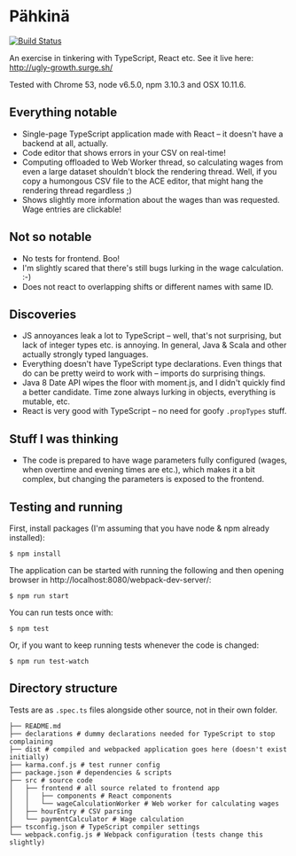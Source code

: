 # Pähkinä

[![Build Status](https://travis-ci.org/Kauhsa/pahkina.svg?branch=master)](https://travis-ci.org/Kauhsa/pahkina)

An exercise in tinkering with TypeScript, React etc. See it live here:
http://ugly-growth.surge.sh/

Tested with Chrome 53, node v6.5.0, npm 3.10.3 and OSX 10.11.6.

## Everything notable

- Single-page TypeScript application made with React – it doesn't have a backend
  at all, actually.
- Code editor that shows errors in your CSV on real-time!
- Computing offloaded to Web Worker thread, so calculating wages from even a
  large dataset shouldn't block the rendering thread. Well, if you copy a
  humongous CSV file to the ACE editor, that might hang the rendering thread
  regardless ;)
- Shows slightly more information about the wages than was requested. Wage
  entries are clickable!

## Not so notable

- No tests for frontend. Boo!
- I'm slightly scared that there's still bugs lurking in the wage calculation.
  :-)
- Does not react to overlapping shifts or different names with same ID.

## Discoveries

- JS annoyances leak a lot to TypeScript – well, that's not surprising, but lack
  of integer types etc. is annoying. In general, Java & Scala and other actually
  strongly typed languages.
- Everything doesn't have TypeScript type declarations. Even things that do can
  be pretty weird to work with – imports do surprising things.
- Java 8 Date API wipes the floor with moment.js, and I didn't quickly find a
  better candidate. Time zone always lurking in objects, everything is mutable,
  etc.
- React is very good with TypeScript – no need for goofy `.propTypes` stuff.

## Stuff I was thinking

- The code is prepared to have wage parameters fully configured (wages, when
  overtime and evening times are etc.), which makes it a bit complex, but
  changing the parameters is exposed to the frontend.

## Testing and running

First, install packages (I'm assuming that you have node & npm already installed):
```
$ npm install
```

The application can be started with running the following and then opening
browser in http://localhost:8080/webpack-dev-server/:
```
$ npm run start
```

You can run tests once with:
```
$ npm test
```

Or, if you want to keep running tests whenever the code is changed:
```
$ npm run test-watch
```

## Directory structure

Tests are as `.spec.ts` files alongside other source, not in their own folder.

```
├── README.md
├── declarations # dummy declarations needed for TypeScript to stop complaining
├── dist # compiled and webpacked application goes here (doesn't exist initially)
├── karma.conf.js # test runner config
├── package.json # dependencies & scripts
├── src # source code
│   ├── frontend # all source related to frontend app
│   │   ├── components # React components
│   │   └── wageCalculationWorker # Web worker for calculating wages
│   ├── hourEntry # CSV parsing
│   └── paymentCalculator # Wage calculation
├── tsconfig.json # TypeScript compiler settings
└── webpack.config.js # Webpack configuration (tests change this slightly)
```
